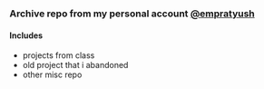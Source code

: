 
### Archive repo from my personal account [@empratyush](https://github.com/empratyush) 

#### Includes
- projects from class
- old project that i abandoned
- other misc repo
